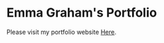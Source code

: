 # Emma Graham's Portfolio
Please visit my portfolio website [Here](https://emmagraham.herokuapp.com).

